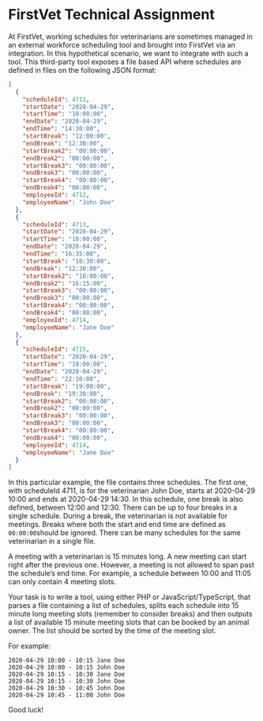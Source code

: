 # FirstVet Technical Assignment

At FirstVet, working schedules for veterinarians are sometimes managed in an external workforce scheduling tool and brought into FirstVet via an integration.
In this hypothetical scenario, we want to integrate with such a tool. This third-party tool exposes a file based API where schedules are defined in files on the following JSON format:

```json
[
  {
    "scheduleId": 4711,
    "startDate": "2020-04-29",
    "startTime": "10:00:00",
    "endDate": "2020-04-29",
    "endTime": "14:30:00",
    "startBreak": "12:00:00",
    "endBreak": "12:30:00",
    "startBreak2": "00:00:00",
    "endBreak2": "00:00:00",
    "startBreak3": "00:00:00",
    "endBreak3": "00:00:00",
    "startBreak4": "00:00:00",
    "endBreak4": "00:00:00",
    "employeeId": 4712,
    "employeeName": "John Doe"
  },
  {
    "scheduleId": 4713,
    "startDate": "2020-04-29",
    "startTime": "10:00:00",
    "endDate": "2020-04-29",
    "endTime": "16:35:00",
    "startBreak": "10:30:00",
    "endBreak": "12:30:00",
    "startBreak2": "16:00:00",
    "endBreak2": "16:15:00",
    "startBreak3": "00:00:00",
    "endBreak3": "00:00:00",
    "startBreak4": "00:00:00",
    "endBreak4": "00:00:00",
    "employeeId": 4714,
    "employeeName": "Jane Doe"
  },
  {
    "scheduleId": 4715,
    "startDate": "2020-04-29",
    "startTime": "18:00:00",
    "endDate": "2020-04-29",
    "endTime": "22:10:00",
    "startBreak": "19:00:00",
    "endBreak": "19:30:00",
    "startBreak2": "00:00:00",
    "endBreak2": "00:00:00",
    "startBreak3": "00:00:00",
    "endBreak3": "00:00:00",
    "startBreak4": "00:00:00",
    "endBreak4": "00:00:00",
    "employeeId": 4714,
    "employeeName": "Jane Doe"
  }
]
```

In this particular example, the file contains three schedules. The first one, with scheduleId 4711, is for the veterinarian John Doe, starts at 2020-04-29 10:00 and ends at 2020-04-29 14:30. In this schedule, one break is also defined, between 12:00 and 12:30. There can be up to four breaks in a single schedule. During a break, the veterinarian is not available for meetings. Breaks where both the start and end time are defined as `00:00:00`should be ignored. There can be many schedules for the same veterinarian in a single file.

A meeting with a veterinarian is 15 minutes long. A new meeting can start right after the previous one. However, a meeting is not allowed to span past the schedule’s end time. For example, a schedule between 10:00 and 11:05 can only contain 4 meeting slots.

Your task is to write a tool, using either PHP or JavaScript/TypeScript, that parses a file containing a list of schedules, splits each schedule into 15 minute long meeting slots (remember to consider breaks) and then outputs a list of available 15 minute meeting slots that can be booked by an animal owner. The list should be sorted by the time of the meeting slot.

For example:

```
2020-04-29 10:00 - 10:15 Jane Doe
2020-04-29 10:00 - 10:15 John Doe
2020-04-29 10:15 - 10:30 Jane Doe
2020-04-29 10:15 - 10:30 John Doe
2020-04-29 10:30 - 10:45 John Doe
2020-04-29 10:45 - 11:00 John Doe
```

Good luck!

